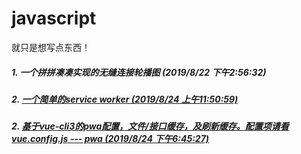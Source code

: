 <!--
 * @Author: yaodongyi
 * @Date: 2019-08-22 15:56:23
 * @Description: 
 -->
# javascript
就只是想写点东西！

##### 1. 一个拼拼凑凑实现的无缝连接轮播图 (2019/8/22 下午2:56:32)
##### 2. [一个简单的service worker (2019/8/24 上午11:50:59)](./pwa/)
##### 2. [基于vue-cli3的pwa配置，文件/接口缓存，及刷新缓存。配置项请看vue.config.js --- pwa (2019/8/24 下午6:45:27)](./pwa-vuedemo/)
